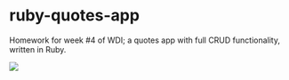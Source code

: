 # ruby-quotes-app
Homework for week #4 of WDI; a quotes app with full CRUD functionality, written in Ruby.

![](http://i13.photobucket.com/albums/a296/BexB/Screenshot%202016-09-23%2014.28.33.png)